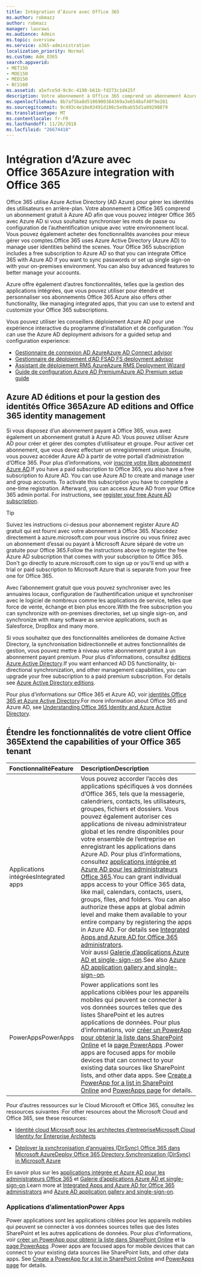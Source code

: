 ```yaml
---
title: Intégration d’Azure avec Office 365
ms.author: robmazz
author: robmazz
manager: laurawi
ms.audience: Admin
ms.topic: overview
ms.service: o365-administration
localization_priority: Normal
ms.custom: Adm_O365
search.appverid:
- MET150
- MOE150
- MED150
- BCS160
ms.assetid: a5efce5d-9c9c-4190-b61b-fd273c1d425f
description: Votre abonnement à Office 365 comprend un abonnement Azure AD. Intégrer Office 365 avec Azure AD si vous souhaitez que la synchronisation de mot de passe ou authentification unique avec votre environnement local.
ms.openlocfilehash: 8b7af5ba8d5106900384369a3e6548af40f9e201
ms.sourcegitcommit: 9c493c4e18e83491d106c5e9bab55d1a89298879
ms.translationtype: MT
ms.contentlocale: fr-FR
ms.lasthandoff: 11/26/2018
ms.locfileid: "26674418"
---
```

# <a name="azure-integration-with-office-365"></a><span data-ttu-id="d52e7-104">Intégration d’Azure avec Office 365</span><span class="sxs-lookup"><span data-stu-id="d52e7-104">Azure integration with Office 365</span></span>

<span data-ttu-id="d52e7-p102">Office 365 utilise Azure Active Directory (AD Azure) pour gérer les identités des utilisateurs en arrière-plan. Votre abonnement à Office 365 comprend un abonnement gratuit à Azure AD afin que vous pouvez intégrer Office 365 avec Azure AD si vous souhaitez synchroniser les mots de passe ou configuration de l’authentification unique avec votre environnement local. Vous pouvez également acheter des fonctionnalités avancées pour mieux gérer vos comptes.</span><span class="sxs-lookup"><span data-stu-id="d52e7-p102">Office 365 uses Azure Active Directory (Azure AD) to manage user identities behind the scenes. Your Office 365 subscription includes a free subscription to Azure AD so that you can integrate Office 365 with Azure AD if you want to sync passwords or set up single sign-on with your on-premises environment. You can also buy advanced features to better manage your accounts.</span></span>
  
<span data-ttu-id="d52e7-108">Azure offre également d’autres fonctionnalités, telles que la gestion des applications intégrées, que vous pouvez utiliser pour étendre et personnaliser vos abonnements Office 365.</span><span class="sxs-lookup"><span data-stu-id="d52e7-108">Azure also offers other functionality, like managing integrated apps, that you can use to extend and customize your Office 365 subscriptions.</span></span>
  
<span data-ttu-id="d52e7-109">Vous pouvez utiliser les conseillers déploiement Azure AD pour une expérience interactive du programme d’installation et de configuration :</span><span class="sxs-lookup"><span data-stu-id="d52e7-109">You can use the Azure AD deployment advisors for a guided setup and configuration experience:</span></span>
 - [<span data-ttu-id="d52e7-110">Gestionnaire de connexion AD Azure</span><span class="sxs-lookup"><span data-stu-id="d52e7-110">Azure AD Connect advisor</span></span>](https://aka.ms/aadconnectpwsync)
 - [<span data-ttu-id="d52e7-111">Gestionnaire de déploiement d’AD FS</span><span class="sxs-lookup"><span data-stu-id="d52e7-111">AD FS deployment advisor</span></span>](https://aka.ms/adfsguidance)
 - [<span data-ttu-id="d52e7-112">Assistant de déploiement RMS Azure</span><span class="sxs-lookup"><span data-stu-id="d52e7-112">Azure RMS Deployment Wizard</span></span>](https://aka.ms/azuremsguidance)
 - [<span data-ttu-id="d52e7-113">Guide de configuration Azure AD Premium</span><span class="sxs-lookup"><span data-stu-id="d52e7-113">Azure AD Premium setup guide</span></span>](https://aka.ms/aadpguidance)
  
## <a name="azure-ad-editions-and-office-365-identity-management"></a><span data-ttu-id="d52e7-114">Azure AD éditions et pour la gestion des identités Office 365</span><span class="sxs-lookup"><span data-stu-id="d52e7-114">Azure AD editions and Office 365 identity management</span></span>

<span data-ttu-id="d52e7-p103">Si vous disposez d’un abonnement payant à Office 365, vous avez également un abonnement gratuit à Azure AD. Vous pouvez utiliser Azure AD pour créer et gérer des comptes d’utilisateur et groupe. Pour activer cet abonnement, que vous devez effectuer un enregistrement unique. Ensuite, vous pouvez accéder Azure AD à partir de votre portail d’administration d’Office 365. Pour plus d’informations, voir [inscrire votre libre abonnement Azure AD](https://go.microsoft.com/fwlink/p/?LinkId=617127).</span><span class="sxs-lookup"><span data-stu-id="d52e7-p103">If you have a paid subscription to Office 365, you also have a free subscription to Azure AD. You can use Azure AD to create and manage user and group accounts. To activate this subscription you have to complete a one-time registration. Afterward, you can access Azure AD from your Office 365 admin portal. For instructions, see [register your free Azure AD subscription](https://go.microsoft.com/fwlink/p/?LinkId=617127).</span></span> 
  
> [!TIP]
> <span data-ttu-id="d52e7-p104">Suivez les instructions ci-dessus pour abonnement register Azure AD gratuit qui est fourni avec votre abonnement à Office 365. N’accédez directement à azure.microsoft.com pour vous inscrire ou vous finirez avec un abonnement d’essai ou payant à Microsoft Azure séparé de votre un gratuite pour Office 365.</span><span class="sxs-lookup"><span data-stu-id="d52e7-p104">Follow the instructions above to register the free Azure AD subscription that comes with your subscription to Office 365. Don't go directly to azure.microsoft.com to sign up or you'll end up with a trial or paid subscription to Microsoft Azure that is separate from your free one for Office 365.</span></span> 
  
<span data-ttu-id="d52e7-122">Avec l’abonnement gratuit que vous pouvez synchroniser avec les annuaires locaux, configuration de l’authentification unique et synchroniser avec le logiciel de nombreux comme les applications de service, telles que force de vente, échange et bien plus encore.</span><span class="sxs-lookup"><span data-stu-id="d52e7-122">With the free subscription you can synchronize with on-premises directories, set up single sign-on, and synchronize with many software as service applications, such as Salesforce, DropBox and many more.</span></span>
  
<span data-ttu-id="d52e7-p105">Si vous souhaitez que des fonctionnalités améliorées de domaine Active Directory, la synchronisation bidirectionnelle et autres fonctionnalités de gestion, vous pouvez mettre à niveau votre abonnement gratuit à un abonnement payant premium. Pour plus d’informations, consultez [éditions Azure Active Directory](https://docs.microsoft.com/azure/active-directory/fundamentals/active-directory-whatis).</span><span class="sxs-lookup"><span data-stu-id="d52e7-p105">If you want enhanced AD DS functionality, bi-directional synchronization, and other management capabilities, you can upgrade your free subscription to a paid premium subscription. For details see [Azure Active Directory editions](https://docs.microsoft.com/azure/active-directory/fundamentals/active-directory-whatis).</span></span>
  
<span data-ttu-id="d52e7-125">Pour plus d’informations sur Office 365 et Azure AD, voir [identités Office 365 et Azure Active Directory](https://support.office.com/article/06a189e7-5ec6-4af2-94bf-a22ea225a7a9).</span><span class="sxs-lookup"><span data-stu-id="d52e7-125">For more information about Office 365 and Azure AD, see [Understanding Office 365 Identity and Azure Active Directory](https://support.office.com/article/06a189e7-5ec6-4af2-94bf-a22ea225a7a9).</span></span>
  
## <a name="extend-the-capabilities-of-your-office-365-tenant"></a><span data-ttu-id="d52e7-126">Étendre les fonctionnalités de votre client Office 365</span><span class="sxs-lookup"><span data-stu-id="d52e7-126">Extend the capabilities of your Office 365 tenant</span></span>

|<span data-ttu-id="d52e7-127">**Fonctionnalité**</span><span class="sxs-lookup"><span data-stu-id="d52e7-127">**Feature**</span></span>|<span data-ttu-id="d52e7-128">**Description**</span><span class="sxs-lookup"><span data-stu-id="d52e7-128">**Description**</span></span>|
|:-----|:-----|
|<span data-ttu-id="d52e7-129">Applications intégrées</span><span class="sxs-lookup"><span data-stu-id="d52e7-129">Integrated apps</span></span>  <br/> |<span data-ttu-id="d52e7-p106">Vous pouvez accorder l’accès des applications spécifiques à vos données d’Office 365, tels que la messagerie, calendriers, contacts, les utilisateurs, groupes, fichiers et dossiers. Vous pouvez également autoriser ces applications de niveau administrateur global et les rendre disponibles pour votre ensemble de l’entreprise en enregistrant les applications dans Azure AD. Pour plus d’informations, consultez [applications intégrée et Azure AD pour les administrateurs Office 365](https://support.office.com/article/cb2250e3-451e-416f-bf4e-363549652c2a).</span><span class="sxs-lookup"><span data-stu-id="d52e7-p106">You can grant individual apps access to your Office 365 data, like mail, calendars, contacts, users, groups, files, and folders. You can also authorize these apps at global admin level and make them available to your entire company by registering the apps in Azure AD. For details see [Integrated Apps and Azure AD for Office 365 administrators](https://support.office.com/article/cb2250e3-451e-416f-bf4e-363549652c2a).  </span></span><br/> <span data-ttu-id="d52e7-133">Voir aussi [Galerie d’applications Azure AD et single-sign-on](https://go.microsoft.com/fwlink/p/?LinkId=698604).</span><span class="sxs-lookup"><span data-stu-id="d52e7-133">See also [Azure AD application gallery and single-sign-on](https://go.microsoft.com/fwlink/p/?LinkId=698604).</span></span>  <br/> |
|<span data-ttu-id="d52e7-134">PowerApps</span><span class="sxs-lookup"><span data-stu-id="d52e7-134">PowerApps</span></span>  <br/> | <span data-ttu-id="d52e7-p107">Power applications sont les applications ciblées pour les appareils mobiles qui peuvent se connecter à vos données sources telles que des listes SharePoint et les autres applications de données. Pour plus d’informations, voir [créer un PowerApp pour obtenir la liste dans SharePoint Online](https://support.office.com/article/9338b2d2-67ac-4b81-8e67-97da27e5e9ab) et la [page PowerApps](https://powerapps.microsoft.com/) .</span><span class="sxs-lookup"><span data-stu-id="d52e7-p107">Power apps are focused apps for mobile devices that can connect to your existing data sources like SharePoint lists, and other data apps. See [Create a PowerApp for a list in SharePoint Online](https://support.office.com/article/9338b2d2-67ac-4b81-8e67-97da27e5e9ab) and [PowerApps page](https://powerapps.microsoft.com/) for details.  </span></span><br/> |
   
<span data-ttu-id="d52e7-137">Pour d’autres ressources sur le Cloud Microsoft et Office 365, consultez les ressources suivantes :</span><span class="sxs-lookup"><span data-stu-id="d52e7-137">For other resources about the Microsoft Cloud and Office 365, see these resources:</span></span>
  
- [<span data-ttu-id="d52e7-138">Identité cloud Microsoft pour les architectes d’entreprise</span><span class="sxs-lookup"><span data-stu-id="d52e7-138">Microsoft Cloud Identity for Enterprise Architects</span></span>](https://go.microsoft.com/fwlink/p/?LinkId=524586)
    
- [<span data-ttu-id="d52e7-139">Déployer la synchronisation d’annuaires (DirSync) Office 365 dans Microsoft Azure</span><span class="sxs-lookup"><span data-stu-id="d52e7-139">Deploy Office 365 Directory Synchronization (DirSync) in Microsoft Azure</span></span>](https://go.microsoft.com/fwlink/p/?LinkId=517887)
    

<span data-ttu-id="d52e7-140">En savoir plus sur les [applications intégrée et Azure AD pour les administrateurs Office 365](integrated-apps-and-azure-ads.md) et [Galerie d’applications Azure AD et single-sign-on](https://docs.microsoft.com/azure/active-directory/manage-apps/what-is-single-sign-on).</span><span class="sxs-lookup"><span data-stu-id="d52e7-140">Learn more at [Integrated Apps and Azure AD for Office 365 administrators](integrated-apps-and-azure-ads.md) and [Azure AD application gallery and single-sign-on](https://docs.microsoft.com/azure/active-directory/manage-apps/what-is-single-sign-on).</span></span>

### <a name="power-apps"></a><span data-ttu-id="d52e7-141">Applications d’alimentation</span><span class="sxs-lookup"><span data-stu-id="d52e7-141">Power Apps</span></span>
<span data-ttu-id="d52e7-p108">Power applications sont les applications ciblées pour les appareils mobiles qui peuvent se connecter à vos données sources telles que des listes SharePoint et les autres applications de données. Pour plus d’informations, voir [créer un PowerApp pour obtenir la liste dans SharePoint Online](https://support.office.com/article/9338b2d2-67ac-4b81-8e67-97da27e5e9ab) et la [page PowerApps](https://powerapps.microsoft.com/) .</span><span class="sxs-lookup"><span data-stu-id="d52e7-p108">Power apps are focused apps for mobile devices that can connect to your existing data sources like SharePoint lists, and other data apps. See [Create a PowerApp for a list in SharePoint Online](https://support.office.com/article/9338b2d2-67ac-4b81-8e67-97da27e5e9ab) and [PowerApps page](https://powerapps.microsoft.com/) for details.</span></span>